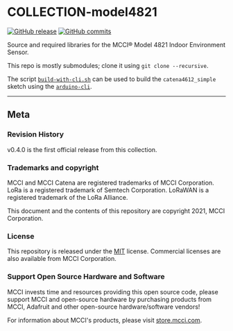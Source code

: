 # COLLECTION-model4821

[![GitHub release](https://img.shields.io/github/release/mcci-catena/COLLECTION-model4821.svg)](https://github.com/mcci-catena/COLLECTION-model4821/releases/latest) [![GitHub commits](https://img.shields.io/github/commits-since/mcci-catena/COLLECTION-model4821/latest.svg)](https://github.com/mcci-catena/COLLECTION-model4821/compare/v0.4.0...main)

Source and required libraries for the MCCI&reg; Model 4821 Indoor Environment Sensor.

This repo is mostly submodules; clone it using `git clone --recursive`.

The script [`build-with-cli.sh`](build-with-cli.sh) can be used to build the `catena4612_simple` sketch using the [`arduino-cli`](https://github.com/arduino/arduino-cli).

---

## Meta

### Revision History

v0.4.0 is the first official release from this collection.

### Trademarks and copyright

MCCI and MCCI Catena are registered trademarks of MCCI Corporation. LoRa is a registered trademark of Semtech Corporation. LoRaWAN is a registered trademark of the LoRa Alliance.

This document and the contents of this repository are copyright 2021, MCCI Corporation.

### License

This repository is released under the [MIT](./LICENSE.md) license. Commercial licenses are also available from MCCI Corporation.

### Support Open Source Hardware and Software

MCCI invests time and resources providing this open source code, please support MCCI and open-source hardware by purchasing products from MCCI, Adafruit and other open-source hardware/software vendors!

For information about MCCI's products, please visit [store.mcci.com](https://store.mcci.com/).
